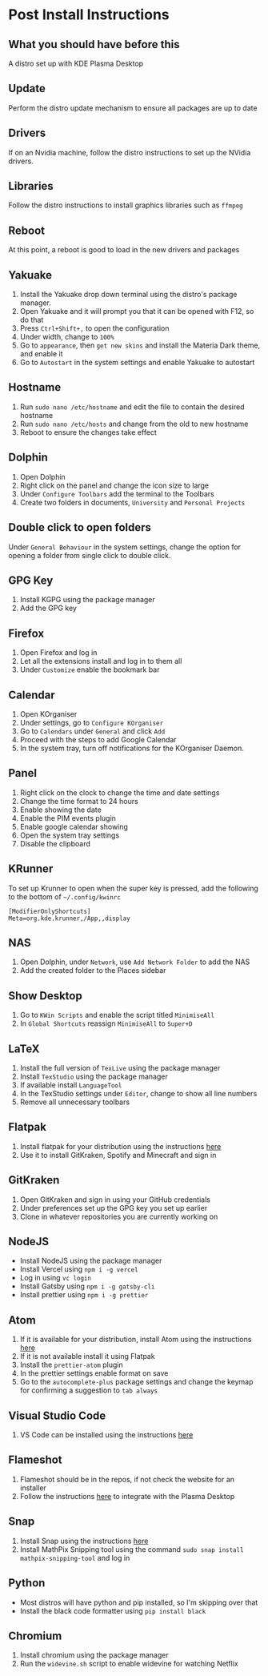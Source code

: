 # Post Install Instructions

## What you should have before this

A distro set up with KDE Plasma Desktop

## Update

Perform the distro update mechanism to ensure all packages are up to date

## Drivers

If on an Nvidia machine, follow the distro instructions to set up the NVidia drivers.

## Libraries

Follow the distro instructions to install graphics libraries such as `ffmpeg`

## Reboot

At this point, a reboot is good to load in the new drivers and packages

## Yakuake

1. Install the Yakuake drop down terminal using the distro's package manager.
2. Open Yakuake and it will prompt you that it can be opened with F12, so do that
3. Press `Ctrl+Shift+,` to open the configuration
4. Under width, change to `100%`
5. Go to `appearance`, then `get new skins` and install the Materia Dark theme, and enable it
6. Go to `Autostart` in the system settings and enable Yakuake to autostart

## Hostname

1. Run `sudo nano /etc/hostname` and edit the file to contain the desired hostname
2. Run `sudo nano /etc/hosts` and change from the old to new hostname
3. Reboot to ensure the changes take effect

## Dolphin

1. Open Dolphin
2. Right click on the panel and change the icon size to large
3. Under `Configure Toolbars` add the terminal to the Toolbars
4. Create two folders in documents, `University` and `Personal Projects`

## Double click to open folders

Under `General Behaviour` in the system settings, change the option for opening a folder from single click to double click.

## GPG Key

1. Install KGPG using the package manager
2. Add the GPG key

## Firefox

1. Open Firefox and log in
2. Let all the extensions install and log in to them all
3. Under `Customize` enable the bookmark bar

## Calendar

1. Open KOrganiser
2. Under settings, go to `Configure KOrganiser`
3. Go to `Calendars` under `General` and click `Add`
4. Proceed with the steps to add Google Calendar
5. In the system tray, turn off notifications for the KOrganiser Daemon.

## Panel

1. Right click on the clock to change the time and date settings
2. Change the time format to 24 hours
3. Enable showing the date
4. Enable the PIM events plugin
5. Enable google calendar showing
6. Open the system tray settings
7. Disable the clipboard

## KRunner

To set up Krunner to open when the super key is pressed, add the following to the bottom of `~/.config/kwinrc`

```
[ModifierOnlyShortcuts]
Meta=org.kde.krunner,/App,,display
```

## NAS

1. Open Dolphin, under `Network`, use `Add Network Folder` to add the NAS
2. Add the created folder to the Places sidebar

## Show Desktop

1. Go to `KWin Scripts` and enable the script titled `MinimiseAll`
2. In `Global Shortcuts` reassign `MinimiseAll` to `Super+D`

## LaTeX

1. Install the full version of `TexLive` using the package manager
2. Install `TexStudio` using the package manager
3. If available install `LanguageTool`
4. In the TexStudio settings under `Editor`, change to show all line numbers
5. Remove all unnecessary toolbars

## Flatpak

1. Install flatpak for your distribution using the instructions [here](https://flatpak.org/setup/)
2. Use it to install GitKraken, Spotify and Minecraft and sign in

## GitKraken

1. Open GitKraken and sign in using your GitHub credentials
2. Under preferences set up the GPG key you set up earlier
3. Clone in whatever repositories you are currently working on

## NodeJS

- Install NodeJS using the package manager
- Install Vercel using `npm i -g vercel`
- Log in using `vc login`
- Install Gatsby using `npm i -g gatsby-cli`
- Install prettier using `npm i -g prettier`

## Atom

1. If it is available for your distribution, install Atom using the instructions [here](https://flight-manual.atom.io/getting-started/sections/installing-atom/)
2. If it is not available install it using Flatpak
3. Install the `prettier-atom` plugin
4. In the prettier settings enable format on save
5. Go to the `autocomplete-plus` package settings and change the keymap for confirming a suggestion to `tab always`

## Visual Studio Code

1. VS Code can be installed using the instructions [here](https://code.visualstudio.com/docs/setup/linux)

## Flameshot

1. Flameshot should be in the repos, if not check the website for an installer
2. Follow the instructions [here](https://flameshot.js.org/#/key-bindings?id=on-kde-plasma-desktop) to integrate with the Plasma Desktop

## Snap

1. Install Snap using the instructions [here](https://snapcraft.io/docs/installing-snapd)
2. Install MathPix Snipping tool using the command `sudo snap install mathpix-snipping-tool` and log in

## Python

- Most distros will have python and pip installed, so I'm skipping over that
- Install the black code formatter using `pip install black`

## Chromium

1. Install chromium using the package manager
2. Run the `widevine.sh` script to enable widevine for watching Netflix

